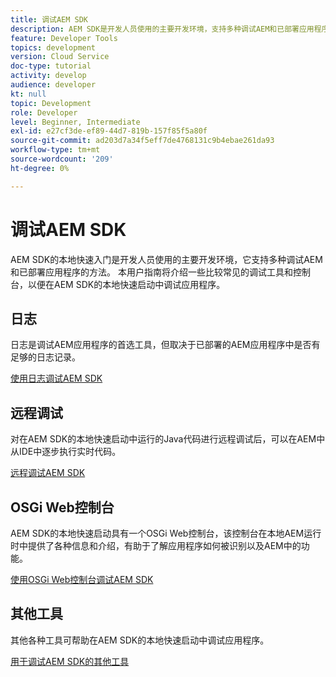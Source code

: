 ```yaml
---
title: 调试AEM SDK
description: AEM SDK是开发人员使用的主要开发环境，支持多种调试AEM和已部署应用程序的方法。
feature: Developer Tools
topics: development
version: Cloud Service
doc-type: tutorial
activity: develop
audience: developer
kt: null
topic: Development
role: Developer
level: Beginner, Intermediate
exl-id: e27cf3de-ef89-44d7-819b-157f85f5a80f
source-git-commit: ad203d7a34f5eff7de4768131c9b4ebae261da93
workflow-type: tm+mt
source-wordcount: '209'
ht-degree: 0%

---
```


# 调试AEM SDK

AEM SDK的本地快速入门是开发人员使用的主要开发环境，它支持多种调试AEM和已部署应用程序的方法。 本用户指南将介绍一些比较常见的调试工具和控制台，以便在AEM SDK的本地快速启动中调试应用程序。

## 日志

日志是调试AEM应用程序的首选工具，但取决于已部署的AEM应用程序中是否有足够的日志记录。

[使用日志调试AEM SDK](./logs.md)

## 远程调试

对在AEM SDK的本地快速启动中运行的Java代码进行远程调试后，可以在AEM中从IDE中逐步执行实时代码。

[远程调试AEM SDK](./remote-debugging.md)

## OSGi Web控制台

AEM SDK的本地快速启动具有一个OSGi Web控制台，该控制台在本地AEM运行时中提供了各种信息和介绍，有助于了解应用程序如何被识别以及AEM中的功能。

[使用OSGi Web控制台调试AEM SDK](./osgi-web-consoles.md)

## 其他工具

其他各种工具可帮助在AEM SDK的本地快速启动中调试应用程序。

[用于调试AEM SDK的其他工具](./other-tools.md)
